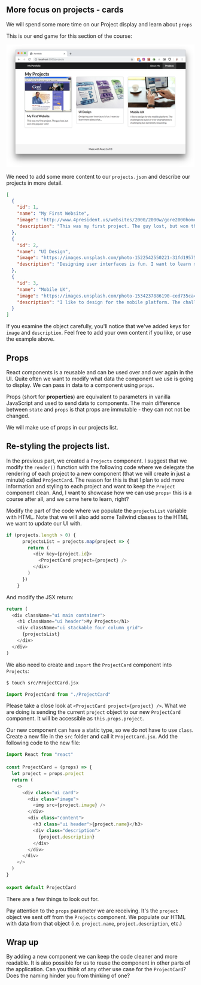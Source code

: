 ## More focus on projects - cards

We will spend some more time on our Project display and learn about `props`

This is our end game for this section of the course:

![](portfolio_v2_project_cards.png)

We need to add some more content to our `projects.json` and describe our projects in more detail. 

```json
[
  {
    "id": 1,
    "name": "My First Website",
    "image": "http://www.4president.us/websites/2000/2000w/gore2000home.gif",
    "description": "This was my first project. The guy lost, but won the popular vote!"
  },
  {
    "id": 2,
    "name": "UI Design",
    "image": "https://images.unsplash.com/photo-1522542550221-31fd19575a2d?ixlib=rb-1.2.1&ixid=eyJhcHBfaWQiOjEyMDd9&auto=format&fit=crop&w=1950&q=80",
    "description": "Designing user interfaces is fun. I want to learn more about that..."
  },
  {
    "id": 3,
    "name": "Mobile UX",
    "image": "https://images.unsplash.com/photo-1534237886190-ced735ca4b73?ixlib=rb-1.2.1&ixid=eyJhcHBfaWQiOjEyMDd9&auto=format&fit=crop&w=1950&q=80",
    "description": "I like to design for the mobile platform. The challenges to build UI's for smartphones is challenging but extremely rewarding."
  }
]
```

If you examine the object carefully, you'll notice that we've added keys for `image` and `description`. Feel free to add your own content if you like, or use the example above. 

## Props

React components is a reusable and can be used over and over again in the UI. Quite often we want to modify what data the component we use is going to display. We can pass in data to a component using `props`.

Props (short for **properties**) are equivalent to parameters in vanilla JavaScript and used to send data to components. The main difference between `state` and `props` is that props are immutable - they can not not be changed.

We will make use of props in our projects list. 

## Re-styling the projects list. 

In the previous part, we created a `Projects` component. I suggest that we modify the `render()` function with the following code where we delegate the rendering of each project to a new component (that we will create in just a minute) called `ProjectCard`. The reason for this is that I plan to add more information and styling to each project and want to keep the `Project` component clean. And, I want to showcase how we can use `props`- this is a course after all, and we came here to learn, right?

Modify the part of the code where we populate the `projectsList` variable with HTML. Note that we will also add some Tailwind classes to the HTML we want to update our UI with. 

```javascript
if (projects.length > 0) {
      projectsList = projects.map(project => {
        return (
          <div key={project.id}>
            <ProjectCard project={project} />
          </div>
        )
      })
    }
```
And modify the JSX return:

```javascript
return (
  <div className="ui main container">
    <h1 className="ui header">My Projects</h1>
    <div className="ui stackable four column grid">
      {projectsList}
    </div>
  </div>
)
```

We also need to create and `import` the `ProjectCard` component into `Projects`:

```bash
$ touch src/ProjectCard.jsx
```

```javascript
import ProjectCard from "./ProjectCard"
```

Please take a close look at `<ProjectCard project={project} />`. What we are doing is sending the current `project` object to our new `ProjectCard` component. It will be accessible as `this.props.project`. 

Our new component can have a static type, so we do not have to use `class`. Create a new file in the `src` folder and call it `ProjectCard.jsx`. Add the following code to the new file:

```javascript
import React from "react"

const ProjectCard = (props) => {
  let project = props.project
  return (
    <>
      <div class="ui card">
        <div class="image">
          <img src={project.image} />
        </div>
        <div class="content">
          <h3 class="ui header">{project.name}</h3>
          <div class="description">
            {project.description}
          </div>
        </div>
      </div>
    </>
  )
}

export default ProjectCard

```

There are a few things to look out for.

Pay attention to the `props` parameter we are receiving. It's the `project` object we sent off from the `Projects` component. We  populate our HTML with data from that object (i.e. `project.name`, `project.description`, etc.)

## Wrap up
By adding a new component we can keep the code cleaner and more readable. It is also possible for us to reuse the component in other parts of the application. Can you think of any other use case for the `ProjectCard`? Does the naming hinder you from thinking of one? 




